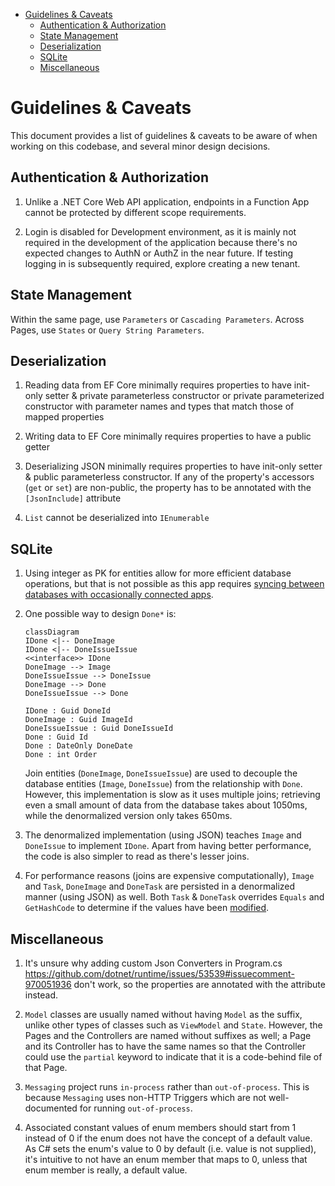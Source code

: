 - [Guidelines & Caveats](#guidelines--caveats)
  - [Authentication & Authorization](#authentication--authorization)
  - [State Management](#state-management)
  - [Deserialization](#deserialization)
  - [SQLite](#sqlite)
  - [Miscellaneous](#miscellaneous)

# Guidelines & Caveats

This document provides a list of guidelines & caveats to be aware of when working on this codebase, and several minor design decisions.

## Authentication & Authorization

1. Unlike a .NET Core Web API application, endpoints in a Function App cannot be protected by different scope requirements.

1. Login is disabled for Development environment, as it is mainly not required in the development of the application because there's no expected changes to AuthN or AuthZ in the near future. If testing logging in is subsequently required, explore creating a new tenant.

## State Management

Within the same page, use `Parameters` or `Cascading Parameters`. Across Pages, use `States` or `Query String Parameters`.

## Deserialization

1. Reading data from EF Core minimally requires properties to have init-only setter & private parameterless constructor or private parameterized constructor with parameter names and types that match those of mapped properties

1. Writing data to EF Core minimally requires properties to have a public getter

1. Deserializing JSON minimally requires properties to have init-only setter & public parameterless constructor. If any of the property's accessors (`get` or `set`) are non-public, the property has to be annotated with the `[JsonInclude]` attribute

1. `List` cannot be deserialized into `IEnumerable`

## SQLite

1. Using integer as PK for entities allow for more efficient database operations, but that is not possible as this app requires [syncing between databases with occasionally connected apps](https://stackoverflow.com/a/404057/8828382).

1. One possible way to design `Done*` is: 

    ```mermaid
    classDiagram
    IDone <|-- DoneImage
    IDone <|-- DoneIssueIssue
    <<interface>> IDone
    DoneImage --> Image
    DoneIssueIssue --> DoneIssue
    DoneImage --> Done
    DoneIssueIssue --> Done

    IDone : Guid DoneId
    DoneImage : Guid ImageId
    DoneIssueIssue : Guid DoneIssueId
    Done : Guid Id
    Done : DateOnly DoneDate
    Done : int Order
    ```

    Join entities (`DoneImage`, `DoneIssueIssue`) are used to decouple the database entities (`Image`, `DoneIssue`) from the relationship with `Done`. However, this implementation is slow as it uses multiple joins; retrieving even a small amount of data from the database takes about 1050ms, while the denormalized version only takes 650ms.

1. The denormalized implementation (using JSON) teaches `Image` and `DoneIssue` to implement `IDone`. Apart from having better performance, the code is also simpler to read as there's lesser joins.

1. For performance reasons (joins are expensive computationally), `Image` and `Task`, `DoneImage` and `DoneTask` are persisted in a denormalized manner (using JSON) as well. Both `Task` & `DoneTask` overrides `Equals` and `GetHashCode` to determine if the values have been [modified](https://github.com/Zhiyuan-Amos/couple-management/blob/master/Client/Data/AppDbContext.cs#L48-L51).

## Miscellaneous

1. It's unsure why adding custom Json Converters in Program.cs https://github.com/dotnet/runtime/issues/53539#issuecomment-970051936 don't work, so the properties are annotated with the attribute instead.

1. `Model` classes are usually named without having `Model` as the suffix, unlike other types of classes such as `ViewModel` and `State`. However, the Pages and the Controllers are named without suffixes as well; a Page and its Controller has to have the same names so that the Controller could use the `partial` keyword to indicate that it is a code-behind file of that Page.

1. `Messaging` project runs `in-process` rather than `out-of-process`. This is because `Messaging` uses non-HTTP Triggers which are not well-documented for running `out-of-process`.

1. Associated constant values of enum members should start from 1 instead of 0 if the enum does not have the concept of a default value. As C# sets the enum's value to 0 by default (i.e. value is not supplied), it's intuitive to not have an enum member that maps to 0, unless that enum member is really, a default value. 
